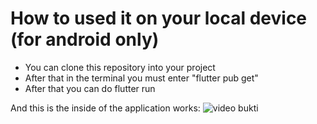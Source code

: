 # How to used it on your local device (for android only)

- You can clone this repository into your project
- After that in the terminal you must enter "flutter pub get"
- After that you can do flutter run


And this is the inside of the application works:
![video bukti](https://github.com/Erzhatogre12/alarm/assets/90740177/cb36af68-9118-4e04-b86e-f5694d4440b2)
